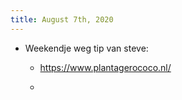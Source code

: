 ```yaml
---
title: August 7th, 2020
---
```


- Weekendje weg tip van steve:
	 - https://www.plantagerococo.nl/

	 - 
